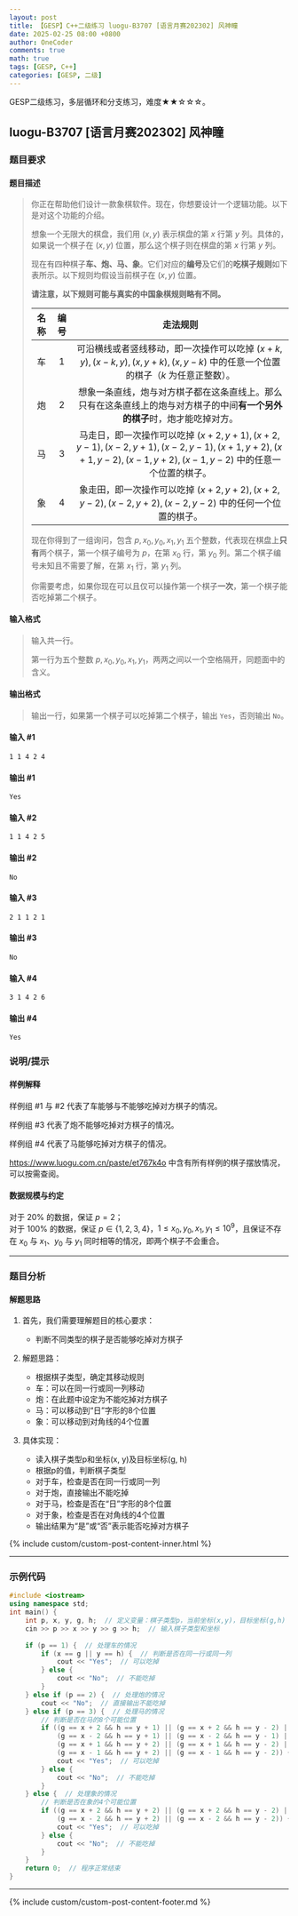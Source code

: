```yaml
---
layout: post
title: 【GESP】C++二级练习 luogu-B3707 [语言月赛202302] 风神瞳
date: 2025-02-25 08:00 +0800
author: OneCoder
comments: true
math: true
tags: [GESP, C++]
categories: [GESP, 二级]
---
```

GESP二级练习，多层循环和分支练习，难度★★☆☆☆。

<!--more-->

## luogu-B3707 [语言月赛202302] 风神瞳

### 题目要求

#### 题目描述

>你正在帮助他们设计一款象棋软件。现在，你想要设计一个逻辑功能。以下是对这个功能的介绍。
>
>想象一个无限大的棋盘，我们用 $(x, y)$ 表示棋盘的第 $x$ 行第 $y$ 列。具体的，如果说一个棋子在 $(x, y)$ 位置，那么这个棋子则在棋盘的第 $x$ 行第 $y$ 列。
>
>现在有四种棋子**车、炮、马、象**。它们对应的**编号**及它们的**吃棋子规则**如下表所示。以下规则均假设当前棋子在 $(x, y)$ 位置。
>
>**请注意，以下规则可能与真实的中国象棋规则略有不同。**
>
>| 名称 | 编号 | 走法规则 |
>| :----------: | :----------: | :----------: |
>| 车 | $1$ | 可沿横线或者竖线移动，即一次操作可以吃掉 $(x + k, y), (x - k, y), (x, y + k), (x, y - k)$ 中的任意一个位置的棋子（$k$ 为任意正整数）。 |
>| 炮 | $2$ | 想象一条直线，炮与对方棋子都在这条直线上。那么只有在这条直线上的炮与对方棋子的中间**有一个另外的棋子**时，炮才能吃掉对方。 |
>| 马 | $3$ | 马走日，即一次操作可以吃掉 $(x + 2, y + 1), (x + 2, y - 1), (x - 2, y + 1), (x - 2, y - 1), (x + 1, y + 2), (x + 1, y - 2), (x - 1, y + 2), (x - 1, y - 2)$ 中的任意一个位置的棋子。 |
>| 象 | $4$ | 象走田，即一次操作可以吃掉 $(x + 2, y + 2), (x + 2, y - 2), (x - 2, y + 2), (x - 2, y - 2)$ 中的任何一个位置的棋子。 |
>
>现在你得到了一组询问，包含 $p, x _ 0, y _ 0, x _ 1, y _ 1$ 五个整数，代表现在棋盘上**只有**两个棋子，第一个棋子编号为 $p$，在第 $x _ 0$ 行，第 $y _ 0$ 列。第二个棋子编号未知且不需要了解，在第 $x _ 1$ 行，第 $y _ 1$ 列。
>
>你需要考虑，如果你现在可以且仅可以操作第一个棋子**一次**，第一个棋子能否吃掉第二个棋子。

#### 输入格式

>输入共一行。
>
>第一行为五个整数 $p, x _ 0, y _ 0, x _ 1, y _ 1$，两两之间以一个空格隔开，同题面中的含义。

#### 输出格式

>输出一行，如果第一个棋子可以吃掉第二个棋子，输出 `Yes`，否则输出 `No`。

#### 输入 #1

```console
1 1 4 2 4
```

#### 输出 #1

```console
Yes
```

#### 输入 #2

```console
1 1 4 2 5
```

#### 输出 #2

```console
No
```

#### 输入 #3

```console
2 1 1 2 1
```

#### 输出 #3

```console
No
```

#### 输入 #4

```console
3 1 4 2 6
```

#### 输出 #4

```console
Yes
```

### 说明/提示

#### 样例解释

样例组 #1 与 #2 代表了车能够与不能够吃掉对方棋子的情况。

样例组 #3 代表了炮不能够吃掉对方棋子的情况。

样例组 #4 代表了马能够吃掉对方棋子的情况。

<https://www.luogu.com.cn/paste/et767k4o> 中含有所有样例的棋子摆放情况，可以按需查阅。

#### 数据规模与约定

对于 $20\%$ 的数据，保证 $p = 2$；  
对于 $100\%$ 的数据，保证 $p \in \{1, 2, 3, 4\}$，$1 \leq x _ 0, y _ 0, x _ 1, y _ 1 \leq 10 ^ 9$，且保证不存在 $x _ 0$ 与 $x _ 1$、$y _ 0$ 与 $y _ 1$ 同时相等的情况，即两个棋子不会重合。

---

### 题目分析

#### 解题思路

1. 首先，我们需要理解题目的核心要求：
   - 判断不同类型的棋子是否能够吃掉对方棋子

2. 解题思路：
   - 根据棋子类型，确定其移动规则
   - 车：可以在同一行或同一列移动
   - 炮：在此题中设定为不能吃掉对方棋子
   - 马：可以移动到“日”字形的8个位置
   - 象：可以移动到对角线的4个位置

3. 具体实现：
   - 读入棋子类型p和坐标(x, y)及目标坐标(g, h)
   - 根据p的值，判断棋子类型
   - 对于车，检查是否在同一行或同一列
   - 对于炮，直接输出不能吃掉
   - 对于马，检查是否在“日”字形的8个位置
   - 对于象，检查是否在对角线的4个位置
   - 输出结果为“是”或“否”表示能否吃掉对方棋子

{% include custom/custom-post-content-inner.html %}

---

### 示例代码

```cpp
#include <iostream>
using namespace std;
int main() {
    int p, x, y, g, h;  // 定义变量：棋子类型p，当前坐标(x,y)，目标坐标(g,h)
    cin >> p >> x >> y >> g >> h;  // 输入棋子类型和坐标
    
    if (p == 1) {  // 处理车的情况
        if (x == g || y == h) {  // 判断是否在同一行或同一列
            cout << "Yes";  // 可以吃掉
        } else {
            cout << "No";  // 不能吃掉
        }
    } else if (p == 2) {  // 处理炮的情况
        cout << "No";  // 直接输出不能吃掉
    } else if (p == 3) {  // 处理马的情况
        // 判断是否在马的8个可能位置
        if ((g == x + 2 && h == y + 1) || (g == x + 2 && h == y - 2) ||
            (g == x - 2 && h == y + 1) || (g == x - 2 && h == y - 1) ||
            (g == x + 1 && h == y + 2) || (g == x + 1 && h == y - 2) ||
            (g == x - 1 && h == y + 2) || (g == x - 1 && h == y - 2)) {
            cout << "Yes";  // 可以吃掉
        } else {
            cout << "No";  // 不能吃掉
        }
    } else {  // 处理象的情况
        // 判断是否在象的4个可能位置
        if ((g == x + 2 && h == y + 2) || (g == x + 2 && h == y - 2) ||
            (g == x - 2 && h == y + 2) || (g == x - 2 && h == y - 2)) {
            cout << "Yes";  // 可以吃掉
        } else {
            cout << "No";  // 不能吃掉
        }
    }
    return 0;  // 程序正常结束
}
```

---

{% include custom/custom-post-content-footer.md %}
